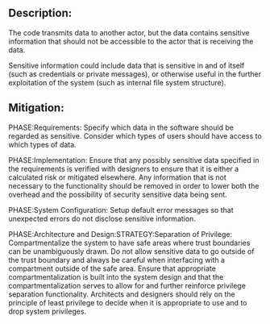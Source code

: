 ## Description:

The code transmits data to another actor, but the data contains sensitive information that should not be accessible to the actor that is receiving the data.

Sensitive information could include data that is sensitive in and of itself (such as credentials or private messages), or otherwise useful in the further exploitation of the system (such as internal file system structure).

## Mitigation:


PHASE:Requirements:
Specify which data in the software should be regarded as sensitive. Consider which types of users should have access to which types of data.

PHASE:Implementation:
Ensure that any possibly sensitive data specified in the requirements is verified with designers to ensure that it is either a calculated risk or mitigated elsewhere. Any information that is not necessary to the functionality should be removed in order to lower both the overhead and the possibility of security sensitive data being sent.

PHASE:System Configuration:
Setup default error messages so that unexpected errors do not disclose sensitive information.

PHASE:Architecture and Design:STRATEGY:Separation of Privilege:
Compartmentalize the system to have safe areas where trust boundaries can be unambiguously drawn. Do not allow sensitive data to go outside of the trust boundary and always be careful when interfacing with a compartment outside of the safe area. Ensure that appropriate compartmentalization is built into the system design and that the compartmentalization serves to allow for and further reinforce privilege separation functionality. Architects and designers should rely on the principle of least privilege to decide when it is appropriate to use and to drop system privileges.

